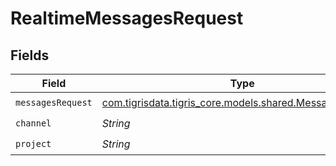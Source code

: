 # RealtimeMessagesRequest


## Fields

| Field                                                                                              | Type                                                                                               | Required                                                                                           | Description                                                                                        |
| -------------------------------------------------------------------------------------------------- | -------------------------------------------------------------------------------------------------- | -------------------------------------------------------------------------------------------------- | -------------------------------------------------------------------------------------------------- |
| `messagesRequest`                                                                                  | [com.tigrisdata.tigris_core.models.shared.MessagesRequest](../../models/shared/MessagesRequest.md) | :heavy_check_mark:                                                                                 | N/A                                                                                                |
| `channel`                                                                                          | *String*                                                                                           | :heavy_check_mark:                                                                                 | N/A                                                                                                |
| `project`                                                                                          | *String*                                                                                           | :heavy_check_mark:                                                                                 | N/A                                                                                                |